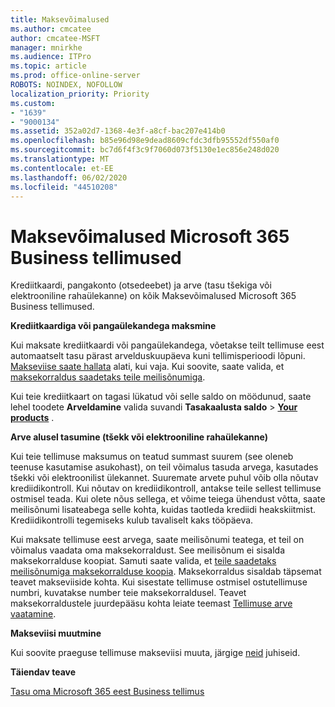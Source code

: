 ```yaml
---
title: Maksevõimalused
ms.author: cmcatee
author: cmcatee-MSFT
manager: mnirkhe
ms.audience: ITPro
ms.topic: article
ms.prod: office-online-server
ROBOTS: NOINDEX, NOFOLLOW
localization_priority: Priority
ms.custom:
- "1639"
- "9000134"
ms.assetid: 352a02d7-1368-4e3f-a8cf-bac207e414b0
ms.openlocfilehash: b85e96d98e9dead8609cfdc3dfb95552df550af0
ms.sourcegitcommit: bc7d6f4f3c9f7060d073f5130e1ec856e248d020
ms.translationtype: MT
ms.contentlocale: et-EE
ms.lasthandoff: 06/02/2020
ms.locfileid: "44510208"
---
```

# <a name="payment-options-for-microsoft-365-for-business-subscriptions"></a>Maksevõimalused Microsoft 365 Business tellimused
  
Krediitkaardi, pangakonto (otsedeebet) ja arve (tasu tšekiga või elektrooniline rahaülekanne) on kõik Maksevõimalused Microsoft 365 Business tellimused.
  
**Krediitkaardiga või pangaülekandega maksmine**
  
Kui maksate krediitkaardi või pangaülekandega, võetakse teilt tellimuse eest automaatselt tasu pärast arvelduskuupäeva kuni tellimisperioodi lõpuni. [Makseviise saate hallata](https://docs.microsoft.com/microsoft-365/commerce/billing-and-payments/manage-payment-methods) alati, kui vaja. Kui soovite, saate valida, et [maksekorraldus saadetaks teile meilisõnumiga](https://docs.microsoft.com/microsoft-365/commerce/billing-and-payments/pay-for-your-subscription#receive-a-copy-of-your-billing-statement-in-email).
  
Kui teie krediitkaart on tagasi lükatud või selle saldo on möödunud, saate lehel toodete **Arveldamine** valida suvandi **Tasakaalusta saldo** \> **[Your products](https://go.microsoft.com/fwlink/p/?linkid=842054)** .
  
**Arve alusel tasumine (tšekk või elektrooniline rahaülekanne)**
  
Kui teie tellimuse maksumus on teatud summast suurem (see oleneb teenuse kasutamise asukohast), on teil võimalus tasuda arvega, kasutades tšekki või elektroonilist ülekannet. Suuremate arvete puhul võib olla nõutav krediidikontroll. Kui nõutav on krediidikontroll, antakse teile sellest tellimuse ostmisel teada. Kui olete nõus sellega, et võime teiega ühendust võtta, saate meilisõnumi lisateabega selle kohta, kuidas taotleda krediidi heakskiitmist. Krediidikontrolli tegemiseks kulub tavaliselt kaks tööpäeva.
  
Kui maksate tellimuse eest arvega, saate meilisõnumi teatega, et teil on võimalus vaadata oma maksekorraldust. See meilisõnum ei sisalda maksekorralduse koopiat. Samuti saate valida, et [teile saadetaks meilisõnumiga maksekorralduse koopia](https://docs.microsoft.com/microsoft-365/commerce/billing-and-payments/pay-for-your-subscription#receive-a-copy-of-your-billing-statement-in-email). Maksekorraldus sisaldab täpsemat teavet makseviiside kohta. Kui sisestate tellimuse ostmisel ostutellimuse numbri, kuvatakse number teie maksekorraldusel. Teavet maksekorraldustele juurdepääsu kohta leiate teemast [Tellimuse arve vaatamine](https://docs.microsoft.com/microsoft-365/commerce/billing-and-payments/view-your-bill-or-invoice).
  
**Makseviisi muutmine**
  
Kui soovite praeguse tellimuse makseviisi muuta, järgige [neid](https://docs.microsoft.com/microsoft-365/commerce/billing-and-payments/change-payment-method) juhiseid.
  
**Täiendav teave**
  
[Tasu oma Microsoft 365 eest Business tellimus](https://docs.microsoft.com/microsoft-365/commerce/billing-and-payments/pay-for-your-subscription)